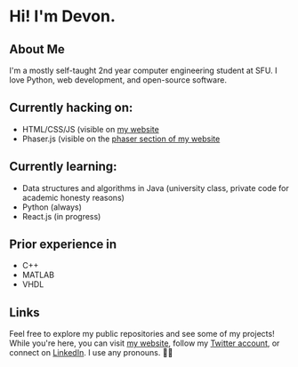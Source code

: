 # Hi! I'm Devon.

## About Me
I'm a mostly self-taught 2nd year computer engineering student at SFU. I love Python, web development, and open-source software.

## Currently hacking on:
- HTML/CSS/JS (visible on [my website](https://nove.dev)
- Phaser.js (visible on the [phaser section of my website](https://nove.dev/phaser)

## Currently learning:
- Data structures and algorithms in Java (university class, private code for academic honesty reasons)
- Python (always)
- React.js (in progress)

## Prior experience in
- C++
- MATLAB
- VHDL

## Links
Feel free to explore my public repositories and see some of my projects!
While you're here, you can visit [my website](https://nove.dev), follow my [Twitter account](https://twitter.com/novedevo),
or connect on [LinkedIn](https://linkedin.com/in/devon-burnham-7602751a5/). I use any pronouns. 🏳️‍🌈


<!--
**novedevo/novedevo** is a ✨ _special_ ✨ repository because its `README.md` (this file) appears on your GitHub profile.

Here are some ideas to get you started:

- 🔭 I’m currently working on ...
- 🌱 I’m currently learning ...
- 👯 I’m looking to collaborate on ...
- 🤔 I’m looking for help with ...
- 💬 Ask me about ...
- 📫 How to reach me: devon@nove.dev
- 😄 Pronouns: any!
- ⚡ Fun fact: ...
-->

